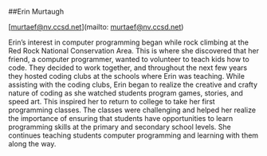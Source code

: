 ##Erin Murtaugh

[murtaef@nv.ccsd.net](mailto: murtaef@nv.ccsd.net)

Erin’s interest in computer programming began while rock climbing at the Red Rock National Conservation Area. This is where she discovered that her friend, a computer programmer, wanted to volunteer to teach kids how to code. They decided to work together, and throughout the next few years they hosted coding clubs at the schools where Erin was teaching. While assisting with the coding clubs, Erin began to realize the creative and crafty nature of coding as she watched students program games, stories, and speed art. This inspired her to return to college to take her first programming classes. The classes were challenging and helped her realize the importance of ensuring that students have opportunities to learn programming skills at the primary and secondary school levels. She continues teaching students computer programming and learning with them along the way.
